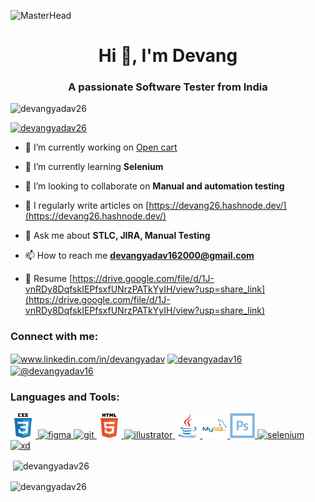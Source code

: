 ![MasterHead](https://ds6br8f5qp1u2.cloudfront.net/blog/wp-content/uploads/2021/03/7-Common-Types-of-Software-Testing@1x.png?x82505)
<h1 align="center">Hi 👋, I'm Devang</h1>
<h3 align="center">A passionate Software Tester from India</h3>

<p align="left"> <img src="https://komarev.com/ghpvc/?username=devangyadav26&label=Profile%20views&color=0e75b6&style=flat" alt="devangyadav26" /> </p>

<p align="left"> <a href="https://github.com/ryo-ma/github-profile-trophy"><img src="https://github-profile-trophy.vercel.app/?username=devangyadav26" alt="devangyadav26" /></a> </p>

- 🔭 I’m currently working on [Open cart](https://www.opencart.com/)

- 🌱 I’m currently learning **Selenium**

- 👯 I’m looking to collaborate on **Manual and automation testing**

- 📝 I regularly write articles on [https://devang26.hashnode.dev/](https://devang26.hashnode.dev/)

- 💬 Ask me about **STLC, JIRA, Manual Testing**

- 📫 How to reach me **devangyadav162000@gmail.com**

- 📄 Resume [https://drive.google.com/file/d/1J-vnRDy8DqfskIEPfsxfUNrzPATkYyIH/view?usp=share_link](https://drive.google.com/file/d/1J-vnRDy8DqfskIEPfsxfUNrzPATkYyIH/view?usp=share_link)

<h3 align="left">Connect with me:</h3>
<p align="left">
<a href="https://linkedin.com/in/www.linkedin.com/in/devangyadav" target="blank"><img align="center" src="https://raw.githubusercontent.com/rahuldkjain/github-profile-readme-generator/master/src/images/icons/Social/linked-in-alt.svg" alt="www.linkedin.com/in/devangyadav" height="30" width="40" /></a>
<a href="https://instagram.com/devangyadav16" target="blank"><img align="center" src="https://raw.githubusercontent.com/rahuldkjain/github-profile-readme-generator/master/src/images/icons/Social/instagram.svg" alt="devangyadav16" height="30" width="40" /></a>
<a href="https://hashnode.com/@devangyadav16" target="blank"><img align="center" src="https://raw.githubusercontent.com/rahuldkjain/github-profile-readme-generator/master/src/images/icons/Social/hashnode.svg" alt="@devangyadav16" height="30" width="40" /></a>
</p>

<h3 align="left">Languages and Tools:</h3>
<p align="left"> <a href="https://www.w3schools.com/css/" target="_blank" rel="noreferrer"> <img src="https://raw.githubusercontent.com/devicons/devicon/master/icons/css3/css3-original-wordmark.svg" alt="css3" width="40" height="40"/> </a> <a href="https://www.figma.com/" target="_blank" rel="noreferrer"> <img src="https://www.vectorlogo.zone/logos/figma/figma-icon.svg" alt="figma" width="40" height="40"/> </a> <a href="https://git-scm.com/" target="_blank" rel="noreferrer"> <img src="https://www.vectorlogo.zone/logos/git-scm/git-scm-icon.svg" alt="git" width="40" height="40"/> </a> <a href="https://www.w3.org/html/" target="_blank" rel="noreferrer"> <img src="https://raw.githubusercontent.com/devicons/devicon/master/icons/html5/html5-original-wordmark.svg" alt="html5" width="40" height="40"/> </a> <a href="https://www.adobe.com/in/products/illustrator.html" target="_blank" rel="noreferrer"> <img src="https://www.vectorlogo.zone/logos/adobe_illustrator/adobe_illustrator-icon.svg" alt="illustrator" width="40" height="40"/> </a> <a href="https://www.java.com" target="_blank" rel="noreferrer"> <img src="https://raw.githubusercontent.com/devicons/devicon/master/icons/java/java-original.svg" alt="java" width="40" height="40"/> </a> <a href="https://www.mysql.com/" target="_blank" rel="noreferrer"> <img src="https://raw.githubusercontent.com/devicons/devicon/master/icons/mysql/mysql-original-wordmark.svg" alt="mysql" width="40" height="40"/> </a> <a href="https://www.photoshop.com/en" target="_blank" rel="noreferrer"> <img src="https://raw.githubusercontent.com/devicons/devicon/master/icons/photoshop/photoshop-line.svg" alt="photoshop" width="40" height="40"/> </a> <a href="https://www.selenium.dev" target="_blank" rel="noreferrer"> <img src="https://raw.githubusercontent.com/detain/svg-logos/780f25886640cef088af994181646db2f6b1a3f8/svg/selenium-logo.svg" alt="selenium" width="40" height="40"/> </a> <a href="https://www.adobe.com/products/xd.html" target="_blank" rel="noreferrer"> <img src="https://cdn.worldvectorlogo.com/logos/adobe-xd.svg" alt="xd" width="40" height="40"/> </a> </p>

<p>&nbsp;<img align="center" src="https://github-readme-stats.vercel.app/api?username=devangyadav26&show_icons=true&locale=en" alt="devangyadav26" /></p>

<p><img align="center" src="https://github-readme-streak-stats.herokuapp.com/?user=devangyadav26&" alt="devangyadav26" /></p>


